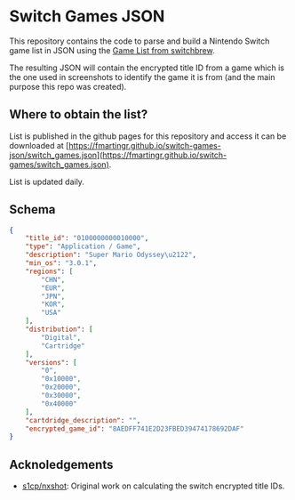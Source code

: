 # Switch Games JSON

This repository contains the code to parse and build a Nintendo Switch game list in JSON using the [Game List from switchbrew](https://switchbrew.org/w/index.php?title=Title_list/Games").

The resulting JSON will contain the encrypted title ID from a game which is the one used in screenshots to identify the game it is from (and the main purpose this repo was created).

## Where to obtain the list?

List is published in the github pages for this repository and access it can be downloaded at [https://fmartingr.github.io/switch-games-json/switch_games.json](https://fmartingr.github.io/switch-games/switch_games.json).

List is updated daily.

## Schema

``` json
{
    "title_id": "0100000000010000",
    "type": "Application / Game",
    "description": "Super Mario Odyssey\u2122",
    "min_os": "3.0.1",
    "regions": [
        "CHN",
        "EUR",
        "JPN",
        "KOR",
        "USA"
    ],
    "distribution": [
        "Digital",
        "Cartridge"
    ],
    "versions": [
        "0",
        "0x10000",
        "0x20000",
        "0x30000",
        "0x40000"
    ],
    "cartdridge_description": "",
    "encrypted_game_id": "8AEDFF741E2D23FBED39474178692DAF"
}
```

## Acknoledgements

- [s1cp/nxshot](https://github.com/s1cp/nxshot): Original work on calculating the switch encrypted title IDs.